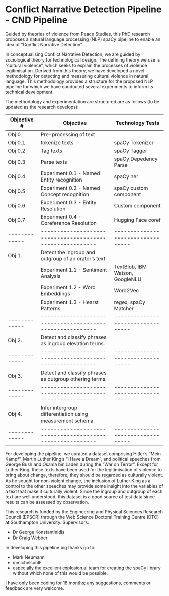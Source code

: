 # Conflict Narrative Detection Pipeline - CND Pipeline

Guided by theories of violence from Peace Studies, this PhD research proposes a natural language processing (NLP) spaCy pipeline to enable an idea of “Conflict Narrative Detection”.

In conceptualising Conflict Narrative Detection, we are guided by sociological theory for technological design. The defining theory we use is “cultural violence”, which seeks to explain the processes of violence legitimisation. Derived from this theory, we have developed a novel methodology for detecting and measuring cultural violence in natural language. This methodology provides a structure for the proposed NLP pipeline for which we have conducted several experiments to inform its technical development.

The methodology and experimentation are structured are as follows (to be updated as the research develops):

| Objective #   | Objective                                                 | Technology Tests                  |
| ------------- | --------------------------------------------------------- | --------------------------------- |
| Obj 0.        | Pre-processing of text                                    |                                   |
| Obj 0.1       | tokenize texts                                            | spaCy Tokenizer                   |
| Obj 0.2       | Tag texts                                                 | spaCy Tagger                      |
| Obj 0.3       | Parse texts                                               | spaCy Depedency Parse             |
| Obj 0.4       | Experiment 0.1 - Named Entity recognition                 | spaCy ner                         |
| Obj 0.5       | Experiment 0.2 - Named Concept recognition                | spaCy custom component            |
| Obj 0.6       | Experiment 0.3 - Entity Resolution                        | Custom component                  |
| Obj 0.7       | Experiment 0.4 - Coreference Resolution                   | Hugging Face coref                |
| ------------- | --------------------------------------------------------- | --------------------------------- |
| Obj 1.        | Detect the ingroup and outgroup of an orator’s text       |                                   |
|               | Experiment 1.1 - Sentiment Analysis                       | TextBlob, IBM Watson, GoogleNLU   |
|               | Experiment 1.2 - Word Embeddings                          | Word2Vec                          |
|               | Experiment 1.3 - Hearst Patterns                          | regex, spaCy Matcher              |
| ------------- | --------------------------------------------------------- | --------------------------------- |
| Obj 2.        | Detect and classify phrases as ingroup elevation terms.   |                                   |
| ------------- | --------------------------------------------------------- | --------------------------------- |
| Obj 3.        | Detect and classify phrases as outgroup othering terms.   |                                   |
| ------------- | --------------------------------------------------------- | --------------------------------- |
| Obj 4.        | Infer intergroup differentiation using measurement schema.|                                   |
| ------------- | --------------------------------------------------------- | --------------------------------- |

For developing the pipeline, we curated a dataset comprising Hitler’s “Mein Kampf”, Martin Luther King’s “I Have a Dream”, and political speeches from George Bush and Osama bin Laden during the “War on Terror”. Except for Luther King, these texts have been used for the legitimisation of violence to bring about change, therefore, they should be regarded as culturally violent. As he sought for non-violent change, the inclusion of Luther King as a control to the other speeches may provide some insight into the variables of a text that make it culturally violent. Since the ingroup and outgroup of each text are well understood, this dataset is a good source of test data since results can be assessed by observation.

This research is funded by the Engineering and Physical Sciences Research Council (EPSCR) through the Web Science Doctoral Training Centre (DTC) at Southampton University. Supervisors:
- Dr George Konstantinidis
- Dr Craig Webber

In developing this pipeline big thanks go to:
- Mark Neumann
- mmichelsonIF
- especially the excellent explosion.ai team for creating the spaCy library without which none of this would be possible.

I have only been coding for 18 months; any suggestions, comments or feedback are very welcome.
